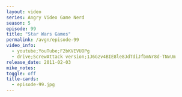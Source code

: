 ```yaml
---
layout: video
series: Angry Video Game Nerd
season: 5
episode: 99
title: "Star Wars Games"
permalink: /avgn/episode-99
video_info:
  - youtube;YouTube;F2bKVEVUOPg
  - drive;ScrewAttack version;1J6Gzv4BIE8le8JdTdiJfbmNr8d-TNvUm
release_date: 2011-02-03
mike_notes:
toggle: off
title-cards:
  - episode-99.jpg
---
```

